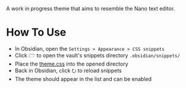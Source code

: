 A work in progress theme that aims to resemble the Nano text editor.
# How To Use
- In Obsidian, open the `Settings > Appearance > CSS snippets`
- Click 🗁 to open the vault's snippets directory `.obsidian/snippets/`
- Place the [theme.css]() into the opened directory
- Back in Obsidian, click ⭮ to reload snippets
- The theme should appear in the list and can be enabled